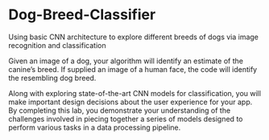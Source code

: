 # Dog-Breed-Classifier
Using basic CNN architecture to explore different breeds of dogs via image recognition and classification

Given an image of a dog, your algorithm will identify an estimate of the canine’s breed. If supplied an image of a human face, the code will identify the resembling dog breed.  

Along with exploring state-of-the-art CNN models for classification, you will make important design decisions about the user experience for your app. By completing this lab, you demonstrate your understanding of the challenges involved in piecing together a series of models designed to perform various tasks in a data processing pipeline.
